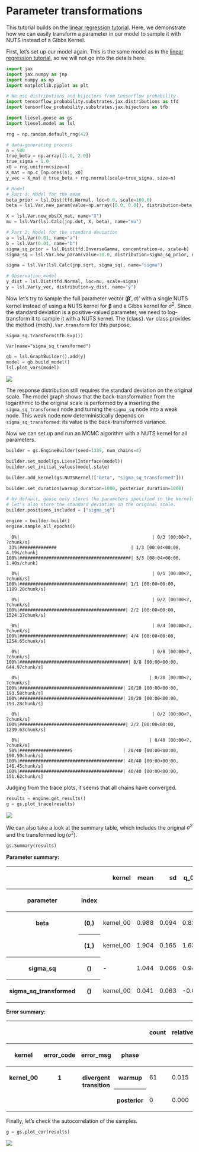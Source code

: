

# Parameter transformations

This tutorial builds on the [linear regression
tutorial](01-lin-reg.md#linear-regression). Here, we demonstrate how we
can easily transform a parameter in our model to sample it with NUTS
instead of a Gibbs Kernel.

First, let’s set up our model again. This is the same model as in the
[linear regression tutorial](01-lin-reg.md#linear-regression), so we
will not go into the details here.

``` python
import jax
import jax.numpy as jnp
import numpy as np
import matplotlib.pyplot as plt

# We use distributions and bijectors from tensorflow probability
import tensorflow_probability.substrates.jax.distributions as tfd
import tensorflow_probability.substrates.jax.bijectors as tfb

import liesel.goose as gs
import liesel.model as lsl

rng = np.random.default_rng(42)

# data-generating process
n = 500
true_beta = np.array([1.0, 2.0])
true_sigma = 1.0
x0 = rng.uniform(size=n)
X_mat = np.c_[np.ones(n), x0]
y_vec = X_mat @ true_beta + rng.normal(scale=true_sigma, size=n)

# Model
# Part 1: Model for the mean
beta_prior = lsl.Dist(tfd.Normal, loc=0.0, scale=100.0)
beta = lsl.Var.new_param(value=np.array([0.0, 0.0]), distribution=beta_prior,name="beta")

X = lsl.Var.new_obs(X_mat, name="X")
mu = lsl.Var(lsl.Calc(jnp.dot, X, beta), name="mu")

# Part 2: Model for the standard deviation
a = lsl.Var(0.01, name="a")
b = lsl.Var(0.01, name="b")
sigma_sq_prior = lsl.Dist(tfd.InverseGamma, concentration=a, scale=b)
sigma_sq = lsl.Var.new_param(value=10.0, distribution=sigma_sq_prior, name="sigma_sq")

sigma = lsl.Var(lsl.Calc(jnp.sqrt, sigma_sq), name="sigma")

# Observation model
y_dist = lsl.Dist(tfd.Normal, loc=mu, scale=sigma)
y = lsl.Var(y_vec, distribution=y_dist, name="y")
```

Now let’s try to sample the full parameter vector
$(\boldsymbol{\beta}', \sigma)'$ with a single NUTS kernel instead of
using a NUTS kernel for $\boldsymbol{\beta}$ and a Gibbs kernel for
$\sigma^2$. Since the standard deviation is a positive-valued parameter,
we need to log-transform it to sample it with a NUTS kernel. The
{class}`.Var` class provides the method {meth}`.Var.transform` for this
purpose.

``` python
sigma_sq.transform(tfb.Exp())
```

    Var(name="sigma_sq_transformed")

``` python
gb = lsl.GraphBuilder().add(y)
model = gb.build_model()
lsl.plot_vars(model)
```

![](01a-transform_files/figure-commonmark/graph-and-transformation-1.png)

The response distribution still requires the standard deviation on the
original scale. The model graph shows that the back-transformation from
the logarithmic to the original scale is performed by a inserting the
`sigma_sq_transformed` node and turning the `sigma_sq` node into a weak
node. This weak node now deterministically depends on
`sigma_sq_transformed`: its value is the back-transformed variance.

Now we can set up and run an MCMC algorithm with a NUTS kernel for all
parameters.

``` python
builder = gs.EngineBuilder(seed=1339, num_chains=4)

builder.set_model(gs.LieselInterface(model))
builder.set_initial_values(model.state)

builder.add_kernel(gs.NUTSKernel(["beta", "sigma_sq_transformed"]))

builder.set_duration(warmup_duration=1000, posterior_duration=1000)

# by default, goose only stores the parameters specified in the kernels.
# let's also store the standard deviation on the original scale.
builder.positions_included = ["sigma_sq"]

engine = builder.build()
engine.sample_all_epochs()
```


      0%|                                                  | 0/3 [00:00<?, ?chunk/s]
     33%|##############                            | 1/3 [00:04<00:08,  4.19s/chunk]
    100%|##########################################| 3/3 [00:04<00:00,  1.40s/chunk]

      0%|                                                  | 0/1 [00:00<?, ?chunk/s]
    100%|########################################| 1/1 [00:00<00:00, 1189.20chunk/s]

      0%|                                                  | 0/2 [00:00<?, ?chunk/s]
    100%|########################################| 2/2 [00:00<00:00, 1524.37chunk/s]

      0%|                                                  | 0/4 [00:00<?, ?chunk/s]
    100%|########################################| 4/4 [00:00<00:00, 1254.65chunk/s]

      0%|                                                  | 0/8 [00:00<?, ?chunk/s]
    100%|#########################################| 8/8 [00:00<00:00, 644.97chunk/s]

      0%|                                                 | 0/20 [00:00<?, ?chunk/s]
    100%|#######################################| 20/20 [00:00<00:00, 193.58chunk/s]
    100%|#######################################| 20/20 [00:00<00:00, 193.28chunk/s]

      0%|                                                  | 0/2 [00:00<?, ?chunk/s]
    100%|########################################| 2/2 [00:00<00:00, 1239.63chunk/s]

      0%|                                                 | 0/40 [00:00<?, ?chunk/s]
     50%|###################5                   | 20/40 [00:00<00:00, 190.59chunk/s]
    100%|#######################################| 40/40 [00:00<00:00, 146.45chunk/s]
    100%|#######################################| 40/40 [00:00<00:00, 151.62chunk/s]

Judging from the trace plots, it seems that all chains have converged.

``` python
results = engine.get_results()
g = gs.plot_trace(results)
```

![](01a-transform_files/figure-commonmark/traceplots-3.png)

We can also take a look at the summary table, which includes the
original $\sigma^2$ and the transformed $\log(\sigma^2)$.

``` python
gs.Summary(results)
```

<p>

<strong>Parameter summary:</strong>
</p>

<table border="0" class="dataframe">

<thead>

<tr style="text-align: right;">

<th>

</th>

<th>

</th>

<th>

kernel
</th>

<th>

mean
</th>

<th>

sd
</th>

<th>

q_0.05
</th>

<th>

q_0.5
</th>

<th>

q_0.95
</th>

<th>

sample_size
</th>

<th>

ess_bulk
</th>

<th>

ess_tail
</th>

<th>

rhat
</th>

</tr>

<tr>

<th>

parameter
</th>

<th>

index
</th>

<th>

</th>

<th>

</th>

<th>

</th>

<th>

</th>

<th>

</th>

<th>

</th>

<th>

</th>

<th>

</th>

<th>

</th>

<th>

</th>

</tr>

</thead>

<tbody>

<tr>

<th rowspan="2" valign="top">

beta
</th>

<th>

(0,)
</th>

<td>

kernel_00
</td>

<td>

0.988
</td>

<td>

0.094
</td>

<td>

0.833
</td>

<td>

0.988
</td>

<td>

1.141
</td>

<td>

4000
</td>

<td>

1409.292
</td>

<td>

1585.927
</td>

<td>

1.004
</td>

</tr>

<tr>

<th>

(1,)
</th>

<td>

kernel_00
</td>

<td>

1.904
</td>

<td>

0.165
</td>

<td>

1.636
</td>

<td>

1.903
</td>

<td>

2.175
</td>

<td>

4000
</td>

<td>

1438.270
</td>

<td>

1443.092
</td>

<td>

1.004
</td>

</tr>

<tr>

<th>

sigma_sq
</th>

<th>

()
</th>

<td>

\-
</td>

<td>

1.044
</td>

<td>

0.066
</td>

<td>

0.943
</td>

<td>

1.041
</td>

<td>

1.156
</td>

<td>

4000
</td>

<td>

2253.519
</td>

<td>

2078.838
</td>

<td>

1.001
</td>

</tr>

<tr>

<th>

sigma_sq_transformed
</th>

<th>

()
</th>

<td>

kernel_00
</td>

<td>

0.041
</td>

<td>

0.063
</td>

<td>

-0.059
</td>

<td>

0.040
</td>

<td>

0.145
</td>

<td>

4000
</td>

<td>

2253.519
</td>

<td>

2078.838
</td>

<td>

1.001
</td>

</tr>

</tbody>

</table>

<p>

<strong>Error summary:</strong>
</p>

<table border="0" class="dataframe">

<thead>

<tr style="text-align: right;">

<th>

</th>

<th>

</th>

<th>

</th>

<th>

</th>

<th>

count
</th>

<th>

relative
</th>

</tr>

<tr>

<th>

kernel
</th>

<th>

error_code
</th>

<th>

error_msg
</th>

<th>

phase
</th>

<th>

</th>

<th>

</th>

</tr>

</thead>

<tbody>

<tr>

<th rowspan="2" valign="top">

kernel_00
</th>

<th rowspan="2" valign="top">

1
</th>

<th rowspan="2" valign="top">

divergent transition
</th>

<th>

warmup
</th>

<td>

61
</td>

<td>

0.015
</td>

</tr>

<tr>

<th>

posterior
</th>

<td>

0
</td>

<td>

0.000
</td>

</tr>

</tbody>

</table>

Finally, let’s check the autocorrelation of the samples.

``` python
g = gs.plot_cor(results)
```

![](01a-transform_files/figure-commonmark/correlation-plots-5.png)
